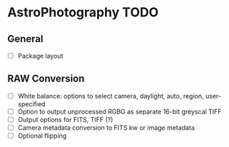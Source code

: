# AstroPhotography TODO

## General

- [ ] Package layout

## RAW Conversion

- [ ] White balance: options to select camera, daylight, auto, region, user-specified
- [ ] Option to output unprocessed RGBG as separate 16-bit greyscal TIFF
- [ ] Output options for FITS, TIFF (?)
- [ ] Camera metadata conversion to FITS kw or image metadata
- [ ] Optional flipping
